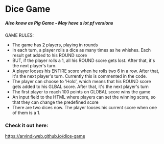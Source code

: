 # Dice Game
##### Also know as Pig Game - May have a lot pf versions

GAME RULES:
- The game has 2 players, playing in rounds
- In each turn, a player rolls a dice as many times as he whishes. Each result get added to his ROUND score
- BUT, if the player rolls a 1, all his ROUND score gets lost. After that, it's the next player's turn.
- A player looses his ENTIRE score when he rolls two 6 in a row. After that, it's the next player's turn. Currently this is commented in     the code.
- The player can choose to 'Hold', which means that his ROUND score gets added to his GLBAL score. After that, it's the next player's turn
- The first player to reach 100 points on GLOBAL score wins the game
- An input field to the HTML where players can set the winning score, so that they can change the predefined score
- There are two dices now. The player looses his current score when one of them is a 1.

### Check it out here:
https://arvind-web.github.io/dice-game
